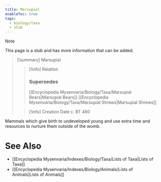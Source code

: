 ```yaml
---
title: Marsupial
enableToc: true
tags:
  - biology/taxa
  - stub
---
```


> [!note]
> This page is a stub and has more information that can be added.

> [!summary] Marsupial
> > [!info] Relation
> > ### Supersedes 
> > [[Encyclopedia Mysenvaria/Biology/Taxa/Marsupial Bears|Marsupial Bears]]
> > [[Encyclopedia Mysenvaria/Biology/Taxa/Marsupial Shrews|Marsupial Shrews]]
>
> > [!info] Creation Date
> > c. BT 460

Mammals which give birth to undeveloped young and use extra time and resources to nurture them outside of the womb.

# See Also
- [[Encyclopedia Mysenvaria/Indexes/Biology/Taxa/Lists of Taxa|Lists of Taxa]]
- [[Encyclopedia Mysenvaria/Indexes/Biology/Animals/Lists of Animals|Lists of Animals]]
